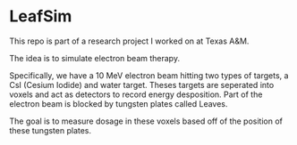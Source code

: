 # LeafSim

This repo is part of a research project I worked on at Texas A&M.

The idea is to simulate electron beam therapy.

Specifically, we have a 10 MeV electron beam hitting two types of targets, a CsI (Cesium Iodide) and water target. Theses targets are seperated into voxels and act as detectors to record energy desposition. Part of the electron beam is blocked by tungsten plates called Leaves.

The goal is to measure dosage in these voxels based off of the position of these tungsten plates. 
